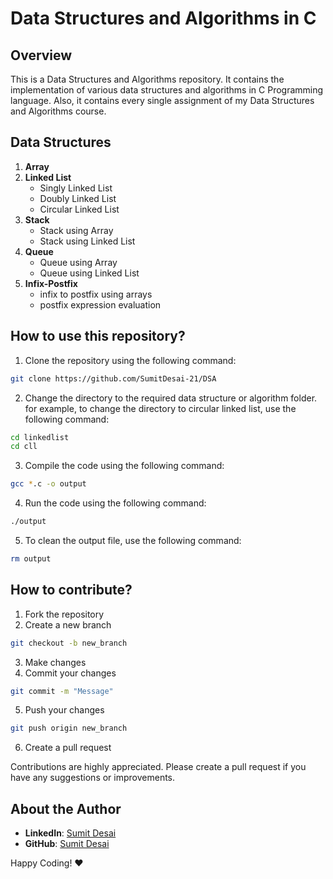# Data Structures and Algorithms in C

## Overview
This is a Data Structures and Algorithms repository. It contains the implementation of various data structures and algorithms in C Programming language. Also, it contains every single assignment of my Data Structures and Algorithms course.

## Data Structures
1. **Array**
2. **Linked List**
    - Singly Linked List
    - Doubly Linked List
    - Circular Linked List  
3. **Stack**
    - Stack using Array
    - Stack using Linked List
4. **Queue**
    - Queue using Array
    - Queue using Linked List
5. **Infix-Postfix**
   - infix to postfix using arrays
   - postfix expression evaluation

## How to use this repository?
1. Clone the repository using the following command:
```bash
git clone https://github.com/SumitDesai-21/DSA
```
2. Change the directory to the required data structure or algorithm folder.
for example, to change the directory to circular linked list, use the following command:
```bash
cd linkedlist
cd cll
```
3. Compile the code using the following command:
```bash
gcc *.c -o output
```
4. Run the code using the following command:
```bash
./output
```
5. To clean the output file, use the following command:
```bash
rm output
```

## How to contribute?

1. Fork the repository
2. Create a new branch
```bash
git checkout -b new_branch
```
3. Make changes
4. Commit your changes
```bash
git commit -m "Message"
```
5. Push your changes
```bash
git push origin new_branch
```
6. Create a pull request

Contributions are highly appreciated. Please create a pull request if you have any suggestions or improvements.

## About the Author
 - **LinkedIn**: [Sumit Desai](https://linkedin.com/in/sumit-v-d-3b6a9632a)
 - **GitHub**: [Sumit Desai](https://github.com/SumitDesai-21)
 
Happy Coding! :heart:
